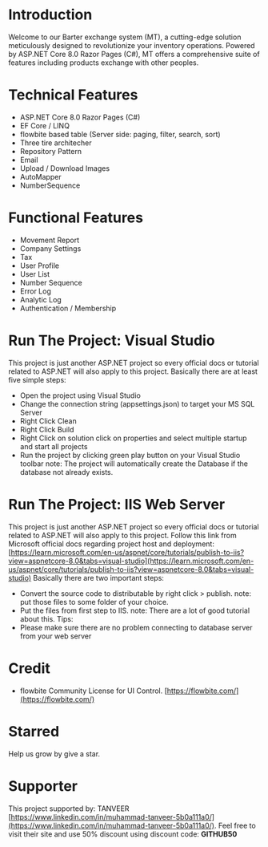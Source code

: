 ﻿# Introduction
Welcome to our Barter exchange  system (MT), a cutting-edge solution meticulously designed to revolutionize your inventory operations. Powered by ASP.NET Core 8.0 Razor Pages (C#), MT offers a comprehensive suite of features including products exchange with other peoples.




# Technical Features
- ASP.NET Core 8.0 Razor Pages (C#)
- EF Core / LINQ
- flowbite based table (Server side: paging, filter, search, sort)
- Three tire architecher
- Repository Pattern
- Email
- Upload / Download Images
- AutoMapper
- NumberSequence

# Functional Features
- Movement Report
- Company Settings
- Tax
- User Profile
- User List
- Number Sequence
- Error Log
- Analytic Log
- Authentication / Membership

# Run The Project: Visual Studio
This project is just another ASP.NET project so every official docs or tutorial related to ASP.NET will also apply to this project.
Basically there are at least five simple steps:
- Open the project using Visual Studio
- Change the connection string (appsettings.json) to target your MS SQL Server
- Right Click Clean
- Right Click Build
- Right Click on solution click on properties and select multiple startup and start all projects
- Run the project by clicking green play button on your Visual Studio toolbar
note: The project will automatically create the Database if the database not already exists.

# Run The Project: IIS Web Server
This project is just another ASP.NET project so every official docs or tutorial related to ASP.NET will also apply to this project.
Follow this link from Microsoft official docs regarding project host and deployment: [https://learn.microsoft.com/en-us/aspnet/core/tutorials/publish-to-iis?view=aspnetcore-8.0&tabs=visual-studio](https://learn.microsoft.com/en-us/aspnet/core/tutorials/publish-to-iis?view=aspnetcore-8.0&tabs=visual-studio)
Basically there are two important steps:
- Convert the source code to distributable by right click > publish. note: put those files to some folder of your choice.
- Put the files from first step to IIS. note: There are a lot of good tutorial about this.
Tips:
- Please make sure there are no problem connecting to database server from your web server

# Credit
- flowbite Community License for UI Control. [https://flowbite.com/](https://flowbite.com/) 

# Starred
Help us grow by give a star.

# Supporter
This project supported by: TANVEER [https://www.linkedin.com/in/muhammad-tanveer-5b0a111a0/](https://www.linkedin.com/in/muhammad-tanveer-5b0a111a0/). Feel free to visit their site and use 50% discount using discount code: **GITHUB50**


